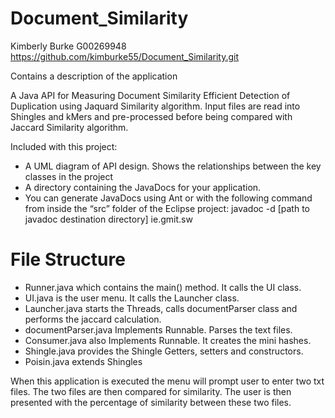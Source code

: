 # Document_Similarity
Kimberly Burke
G00269948
https://github.com/kimburke55/Document_Similarity.git

Contains a description of the application

A Java API for Measuring Document Similarity Efficient Detection of Duplication using Jaquard Similarity algorithm. 
Input files are read into Shingles and kMers and pre-processed before being compared with Jaccard Similarity algorithm.

Included with this project:
- A UML diagram of API design. Shows the relationships between the key classes in the project
- A directory containing the JavaDocs for your application. 
- You can generate JavaDocs using Ant or with the following command from inside the “src” folder 
of the Eclipse project: javadoc -d [path  to javadoc destination directory] ie.gmit.sw

# File Structure
- Runner.java which contains the main() method. It calls the UI class.
- UI.java is the user menu. It calls the Launcher class.
- Launcher.java starts the Threads, calls documentParser class and performs the jaccard calculation.
- documentParser.java Implements Runnable. Parses the text files.
- Consumer.java also Implements Runnable. It creates the mini hashes.
- Shingle.java provides the Shingle Getters, setters and constructors.
- Poisin.java extends Shingles

When this application is executed the menu will prompt user to enter two
txt files. The two files are then compared for similarity. The user
is then presented with the percentage of similarity between these two files.

